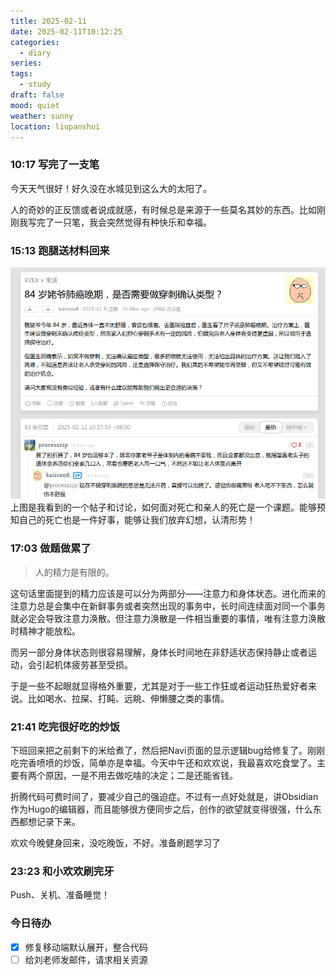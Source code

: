 ```yaml
---
title: 2025-02-11
date: 2025-02-11T10:12:25
categories:
  - diary
series: 
tags:
  - study
draft: false
mood: quiet
weather: sunny
location: liupanshui
---
```

### 10:17 写完了一支笔

今天天气很好！好久没在水城见到这么大的太阳了。

人的奇妙的正反馈或者说成就感，有时候总是来源于一些莫名其妙的东西。比如刚刚我写完了一只笔，我会突然觉得有种快乐和幸福。

### 15:13 跑腿送材料回来

![](../../../../static/images/diary/V2EX-84岁肺癌.png)
上图是我看到的一个帖子和讨论，如何面对死亡和亲人的死亡是一个课题。能够预知自己的死亡也是一件好事，能够让我们放弃幻想，认清形势！

### 17:03 做题做累了

> 人的精力是有限的。

这句话里面提到的精力应该是可以分为两部分——注意力和身体状态。进化而来的注意力总是会集中在新鲜事务或者突然出现的事务中，长时间连续面对同一个事务就必定会导致注意力涣散。但注意力涣散是一件相当重要的事情，唯有注意力涣散时精神才能放松。

而另一部分身体状态则很容易理解，身体长时间地在非舒适状态保持静止或者运动，会引起机体疲劳甚至受损。

于是一些不起眼就显得格外重要，尤其是对于一些工作狂或者运动狂热爱好者来说。比如喝水、拉屎、打盹、远眺、伸懒腰之类的事情。

### 21:41 吃完很好吃的炒饭

下班回来把之前剩下的米给煮了，然后把Navi页面的显示逻辑bug给修复了。刚刚吃完香喷喷的炒饭，简单亦是幸福。今天中午还和欢欢说，我最喜欢吃食堂了。主要有两个原因，一是不用去做吃啥的决定；二是还能省钱。

折腾代码可费时间了，要减少自己的强迫症。不过有一点好处就是，讲Obsidian作为Hugo的编辑器，而且能够很方便同步之后，创作的欲望就变得很强，什么东西都想记录下来。

欢欢今晚健身回来，没吃晚饭，不好。准备刷题学习了

### 23:23 和小欢欢刷完牙

Push、关机、准备睡觉！

### 今日待办

- [x] 修复移动端默认展开，整合代码
- [ ] 给刘老师发邮件，请求相关资源